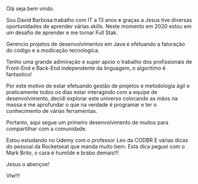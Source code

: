 Olá seja bem vindo.

Sou David Barbosa trabalho com IT a 13 anos e graças a Jesus tive diversas oportunidades de aprender várias skills.
Neste momento em 2020 estou em um desafio de aprender e me tornar Full Stak.

Gerencio projetos de desenvolvimentos em Java e efetuando a fatoração do código e a modicação tecnologica.

Tenho uma grande adimiração e super apoio o trabalho dos profissionais de Front-End e Back-End independente da linguagem, o algoritimo é fantastico!

Por este motivo de estar efetuando gestão de projetos e metodologia ágil e praticamente todos os dias estar interagindo com a equipe de desenvolvimento, decidi explorar este universo colocando as mãos na massa e me aprofundar o que na verdade é programar e ter o conhecimento de várias ferramentas.

Portanto, aqui segue um primeiro desenvolvimento de muitos para compartilhar com a comunidade.

Estou estudando no Udemy com o professor Leo da CODBR
E várias dicas do pessoal da Rocketseat que manda muito bem.
Esta dica peguei com o Mark Brito, o cara é humilde e brabo demais!!!

Jesus o abençoe!

Vlw!!!
